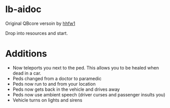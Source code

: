 # lb-aidoc

Original QBcore versoin by [hhfw1](https://github.com/hhfw1/hh_aidoc)

Drop into resources and start.

# Additions

* Now teleports you next to the ped. This allows you to be healed when dead in a car.
* Peds changed from a doctor to paramedic
* Peds now run to and from your location
* Peds now gets back in the vehicle and drives away
* Peds now use ambient speech (driver curses and passenger insults you)
* Vehicle turns on lights and sirens
